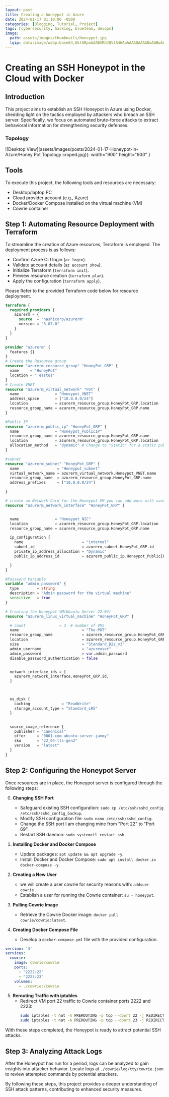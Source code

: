 ```yaml
---
layout: post
title: Creating a honeypot in Azure
date: 2024-01-17 01:10:00 -0500
categories: [Blogging, Tutorial, Project]
tags: [cybersecurity, hacking, blueteam, devops]
image:
  path: assets/images/thumbnails/Honeypot.jpg
  lqip: data:image/webp;base64,UklGRpoAAABXRUJQVlA4WAoAAAAQAAAADwAABwAAQUxQSDIAAAARL0AmbZurmr57yyIiqE8oiG0bejIYEQTgqiDA9vqnsUSI6H+oAERp2HZ65qP/VIAWAFZQOCBCAAAA8AEAnQEqEAAIAAVAfCWkAALp8sF8rgRgAP7o9FDvMCkMde9PK7euH5M1m6VWoDXf2FkP3BqV0ZYbO6NA/VFIAAAA
---
```


# Creating an SSH Honeypot in the Cloud with Docker

## Introduction

This project aims to establish an SSH Honeypot in Azure using Docker, shedding light on the tactics employed by attackers who breach an SSH server. Specifically, we focus on automated brute-force attacks to extract behavioral information for strengthening security defenses.

### Topology
![Desktop View](assets/images/posts/2024-01-17-Honeypot-in-Azure/Honey Pot Topology croped.jpg){: width="900" height="900" }

## Tools

To execute this project, the following tools and resources are necessary:

- Desktop/laptop PC
- Cloud provider account (e.g., Azure)
- Docker/Docker Compose installed on the virtual machine (VM)
- Cowrie container

## Step 1: Automating Resource Deployment with Terraform

To streamline the creation of Azure resources, Terraform is employed. The deployment process is as follows:

- Confirm Azure CLI login (`az login`).
- Validate account details (`az account show`).
- Initialize Terraform (`terraform init`).
- Preview resource creation (`terraform plan`).
- Apply the configuration (`terraform apply`).

Please Refer to the provided Terraform code below for resource deployment.
```tf
terraform {
  required_providers {
    azurerm = {
      source  = "hashicorp/azurerm"
      version = "3.87.0"
    }
  }
}

provider "azurerm" {
  features {}
}
# Create the Resource group
resource "azurerm_resource_group" "HoneyPot_GRP" {
  name     = "HoneyPot"
  location = " eastus"
}
# Create VNET
resource "azurerm_virtual_network" "Pot" {
  name                = "Honeypot_VNET"
  address_space       = ["10.0.0.0/24"]
  location            = azurerm_resource_group.HoneyPot_GRP.location
  resource_group_name = azurerm_resource_group.HoneyPot_GRP.name
}

#Public IP
resource "azurerm_public_ip" "HoneyPot_GRP" {
  name                = "Honeypot_PublicIP"
  resource_group_name = azurerm_resource_group.HoneyPot_GRP.name
  location            = azurerm_resource_group.HoneyPot_GRP.location
  allocation_method   = "dynamic" # Change to "Static" for a static public IP
}

#subnet
resource "azurerm_subnet" "HoneyPot_GRP" {
  name                 = "Honeypot_subnet"
  virtual_network_name = azurerm_virtual_network.Honeypot_VNET.name
  resource_group_name  = azurerm_resource_group.HoneyPot_GRP.name
  address_prefixes     = ["10.0.0.0/24"]

}

# create an Network Card for the Honeypot VM you can add more with count = 3  # number of NICs
resource "azurerm_network_interface" "HoneyPot_GRP" {


  name                = "Honeypot_NIC"
  location            = azurerm_resource_group.HoneyPot_GRP.location
  resource_group_name = azurerm_resource_group.HoneyPot_GRP.name

  ip_configuration {
    name                          = "internal"
    subnet_id                     = azurerm_subnet.HoneyPot_GRP.id
    private_ip_address_allocation = "Dynamic"
    public_ip_address_id          = azurerm_public_ip.Honeypot_PublicIP.id

  }
}

#Password Variable
variable "admin_password" {
  type        = string
  description = "Admin password for the virtual machine"
  sensitive   = true
}

# Creating the Honeypot VM(Ubuntu Server 22.04)
resource "azurerm_linux_virtual_machine" "HoneyPot_GRP" {

  # count               = 3  # number of VMs
  name                            = "The-POT"
  resource_group_name             = azurerm_resource_group.HoneyPot_GRP.name
  location                        = azurerm_resource_group.HoneyPot_GRP.location
  size                            = "Standard_D2s_v3"
  admin_username                  = "azureuser"
  admin_password                  = var.admin_password
  disable_password_authentication = false


  network_interface_ids = [
    azurerm_network_interface.HoneyPot_GRP.id,
  ]



  os_disk {
    caching              = "ReadWrite"
    storage_account_type = "Standard_LRS"
  }


  source_image_reference {
    publisher = "Canonical"
    offer     = "0001-com-ubuntu-server-jammy"
    sku       = "22_04-lts-gen2"
    version   = "latest"
  }
}

```

## Step 2: Configuring the Honeypot Server

Once resources are in place, the Honeypot server is configured through the following steps:

0. **Changing SSH Port**
   - Safeguard existing SSH configuration: `sudo cp /etc/ssh/sshd_config /etc/ssh/sshd_config_backup`.
   - Modify SSH configuration file: `sudo nano /etc/ssh/sshd_config`.
   - Change the SSH port I am changing mine from "Port 22" to "Port 69".
   - Restart SSH daemon: `sudo systemctl restart ssh`.

1. **Installing Docker and Docker Compose**
   - Update packages: `apt update && apt upgrade -y`.
   - Install Docker and Docker Compose: `sudo apt install docker.io docker-compose -y`.

2. **Creating a New User**
   - we will create a user cowrie for security reasons with: `addsuer cowrie` .
   - Establish a user for running the Cowrie container: `su - honeypot`.

3. **Pulling Cowrie Image**
   - Retrieve the Cowrie Docker image: `docker pull cowrie/cowrie:latest`.

4. **Creating Docker Compose File**
   - Develop a `docker-compose.yml` file with the provided configuration.

```yaml 
version: '3'
services:
  cowrie:
    image: cowrie/cowrie
    ports:
      - "2222:22"
      - "2223:23"
    volumes:
      - ./cowrie:/cowrie 
```

5. **Rerouting Traffic with iptables**
   - Redirect VM port 22 traffic to Cowrie container ports 2222 and 2223:
     ``` bash
     sudo iptables -t nat -A PREROUTING -p tcp --dport 22 -j REDIRECT --to-port 2222
     sudo iptables -t nat -A PREROUTING -p tcp --dport 23 -j REDIRECT --to-port 2223
     ```

With these steps completed, the Honeypot is ready to attract potential SSH attacks.

## Step 3: Analyzing Attack Logs

After the Honeypot has run for a period, logs can be analyzed to gain insights into attacker behavior. Locate logs at `./cowrie/log/tty/cowrie.json` to review attempted commands by potential attackers.

By following these steps, this project provides a deeper understanding of SSH attack patterns, contributing to enhanced security measures.
